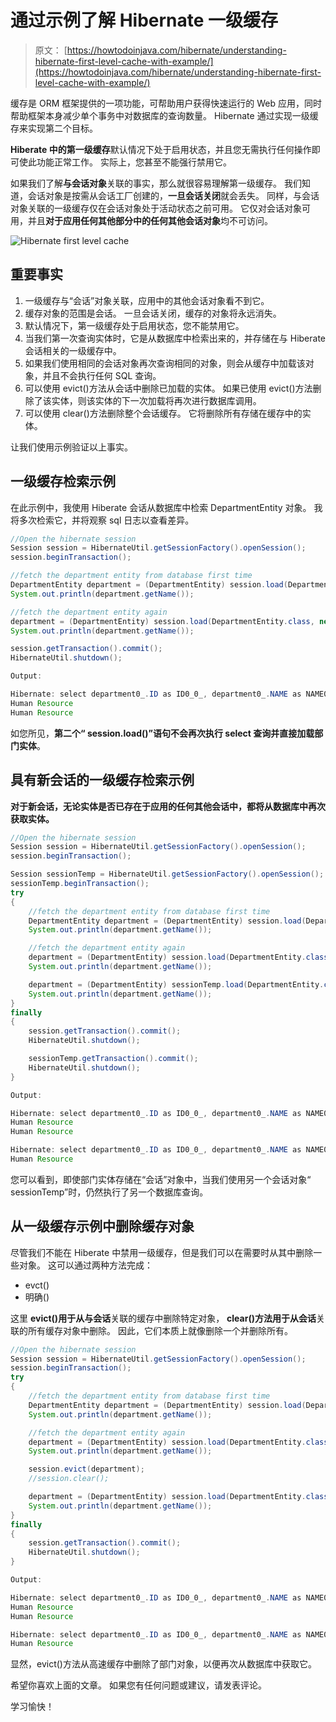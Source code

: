 # 通过示例了解 Hibernate 一级缓存

> 原文： [https://howtodoinjava.com/hibernate/understanding-hibernate-first-level-cache-with-example/](https://howtodoinjava.com/hibernate/understanding-hibernate-first-level-cache-with-example/)

缓存是 ORM 框架提供的一项功能，可帮助用户获得快速运行的 Web 应用，同时帮助框架本身减少单个事务中对数据库的查询数量。 Hibernate 通过实现一级缓存来实现第二个目标。

**Hiberate 中的第一级缓存**默认情况下处于启用状态，并且您无需执行任何操作即可使此功能正常工作。 实际上，您甚至不能强行禁用它。

如果我们了解**与会话对象**关联的事实，那么就很容易理解第一级缓存。 我们知道，会话对象是按需从会话工厂创建的，**一旦会话关闭**就会丢失。 同样，与会话对象关联的一级缓存仅在会话对象处于活动状态之前可用。 它仅对会话对象可用，并且**对于应用任何其他部分中的任何其他会话对象**均不可访问。

![Hibernate first level cache](img/252b014e7dec47ab5497ae85c988bfff.png "Hibernate first level cache")

## **重要事实**

1.  一级缓存与“会话”对象关联，应用中的其他会话对象看不到它。
2.  缓存对象的范围是会话。 一旦会话关闭，缓存的对象将永远消失。
3.  默认情况下，第一级缓存处于启用状态，您不能禁用它。
4.  当我们第一次查询实体时，它是从数据库中检索出来的，并存储在与 Hiberate 会话相关的一级缓存中。
5.  如果我们使用相同的会话对象再次查询相同的对象，则会从缓存中加载该对象，并且不会执行任何 SQL 查询。
6.  可以使用 evict()方法从会话中删除已加载的实体。 如果已使用 evict()方法删除了该实体，则该实体的下一次加载将再次进行数据库调用。
7.  可以使用 clear()方法删除整个会话缓存。 它将删除所有存储在缓存中的实体。

让我们使用示例验证以上事实。

## **一级缓存检索示例**

在此示例中，我使用 Hiberate 会话从数据库中检索 DepartmentEntity 对象。 我将多次检索它，并将观察 sql 日志以查看差异。

```java
//Open the hibernate session
Session session = HibernateUtil.getSessionFactory().openSession();
session.beginTransaction();

//fetch the department entity from database first time
DepartmentEntity department = (DepartmentEntity) session.load(DepartmentEntity.class, new Integer(1));
System.out.println(department.getName());

//fetch the department entity again
department = (DepartmentEntity) session.load(DepartmentEntity.class, new Integer(1));
System.out.println(department.getName());

session.getTransaction().commit();
HibernateUtil.shutdown();

Output:

Hibernate: select department0_.ID as ID0_0_, department0_.NAME as NAME0_0_ from DEPARTMENT department0_ where department0_.ID=?
Human Resource
Human Resource

```

如您所见，**第二个“ session.load()”语句不会再次执行 select 查询并直接加载部门实体**。

## **具有新会话**的一级缓存检索示例

**对于新会话，无论实体是否已存在于应用的任何其他会话中，都将从数据库中再次获取实体。**

```java
//Open the hibernate session
Session session = HibernateUtil.getSessionFactory().openSession();
session.beginTransaction();

Session sessionTemp = HibernateUtil.getSessionFactory().openSession();
sessionTemp.beginTransaction();
try
{
	//fetch the department entity from database first time
	DepartmentEntity department = (DepartmentEntity) session.load(DepartmentEntity.class, new Integer(1));
	System.out.println(department.getName());

	//fetch the department entity again
	department = (DepartmentEntity) session.load(DepartmentEntity.class, new Integer(1));
	System.out.println(department.getName());

	department = (DepartmentEntity) sessionTemp.load(DepartmentEntity.class, new Integer(1));
	System.out.println(department.getName());
}
finally
{
	session.getTransaction().commit();
	HibernateUtil.shutdown();

	sessionTemp.getTransaction().commit();
	HibernateUtil.shutdown();
}

Output:

Hibernate: select department0_.ID as ID0_0_, department0_.NAME as NAME0_0_ from DEPARTMENT department0_ where department0_.ID=?
Human Resource
Human Resource

Hibernate: select department0_.ID as ID0_0_, department0_.NAME as NAME0_0_ from DEPARTMENT department0_ where department0_.ID=?
Human Resource

```

您可以看到，即使部门实体存储在“会话”对象中，当我们使用另一个会话对象“ sessionTemp”时，仍然执行了另一个数据库查询。

## **从一级缓存示例**中删除缓存对象

尽管我们不能在 Hiberate 中禁用一级缓存，但是我们可以在需要时从其中删除一些对象。 这可以通过两种方法完成：

*   evct()
*   明确()

这里 **evict()用于从与会话**关联的缓存中删除特定对象， **clear()方法用于从会话**关联的所有缓存对象中删除。 因此，它们本质上就像删除一个并删除所有。

```java
//Open the hibernate session
Session session = HibernateUtil.getSessionFactory().openSession();
session.beginTransaction();
try
{
	//fetch the department entity from database first time
	DepartmentEntity department = (DepartmentEntity) session.load(DepartmentEntity.class, new Integer(1));
	System.out.println(department.getName());

	//fetch the department entity again
	department = (DepartmentEntity) session.load(DepartmentEntity.class, new Integer(1));
	System.out.println(department.getName());

	session.evict(department);
	//session.clear(); 

	department = (DepartmentEntity) session.load(DepartmentEntity.class, new Integer(1));
	System.out.println(department.getName());
}
finally
{
	session.getTransaction().commit();
	HibernateUtil.shutdown();
}

Output:

Hibernate: select department0_.ID as ID0_0_, department0_.NAME as NAME0_0_ from DEPARTMENT department0_ where department0_.ID=?
Human Resource
Human Resource

Hibernate: select department0_.ID as ID0_0_, department0_.NAME as NAME0_0_ from DEPARTMENT department0_ where department0_.ID=?
Human Resource

```

显然，evict()方法从高速缓存中删除了部门对象，以便再次从数据库中获取它。

希望你喜欢上面的文章。 如果您有任何问题或建议，请发表评论。

学习愉快！